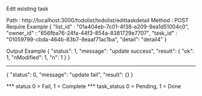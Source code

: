 Edit esisting task

Path : http://localhost:3000/todolist/todolist/edittaskdetail
Method : POST
Require Example 
{ 
   "list_id" : "01a404eb-7c01-4f38-a209-9ea1d51004c0",
   "owner_id" : "656fba76-24fa-44f3-854a-8381729e7707",
   "task_id" : "01059799-cbda-464b-83b7-8eaaf71ac1ba",
   "detail": "detail4"
}

Output Example 
{
  "status": 1,
  "message": "update success",
  "result": {
    "ok": 1,
    "nModified": 1,
    "n": 1
  }
}
_______________________________________ 

{
  "status": 0,
  "message": "update fail",
  "result": {}
}

*** status 0 = Fail, 1 = Complete
*** task_status 0 = Pending, 1 = Done 